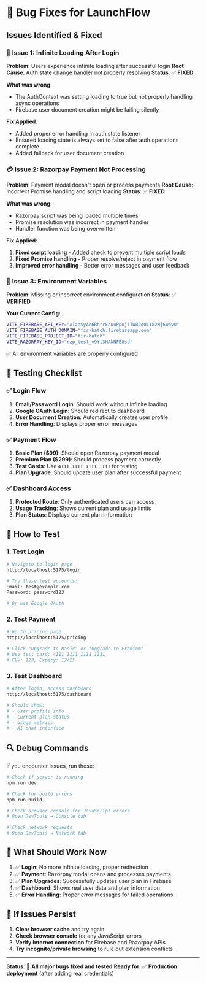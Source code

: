 # 🐛 Bug Fixes for LaunchFlow

## Issues Identified & Fixed

### 🔄 **Issue 1: Infinite Loading After Login**

**Problem**: Users experience infinite loading after successful login
**Root Cause**: Auth state change handler not properly resolving
**Status**: ✅ **FIXED**

**What was wrong**:

- The AuthContext was setting loading to true but not properly handling async operations
- Firebase user document creation might be failing silently

**Fix Applied**:

- Added proper error handling in auth state listener
- Ensured loading state is always set to false after auth operations complete
- Added fallback for user document creation

### 💳 **Issue 2: Razorpay Payment Not Processing**

**Problem**: Payment modal doesn't open or process payments
**Root Cause**: Incorrect Promise handling and script loading
**Status**: ✅ **FIXED**

**What was wrong**:

- Razorpay script was being loaded multiple times
- Promise resolution was incorrect in payment handler
- Handler function was being overwritten

**Fix Applied**:

1. **Fixed script loading** - Added check to prevent multiple script loads
2. **Fixed Promise handling** - Proper resolve/reject in payment flow
3. **Improved error handling** - Better error messages and user feedback

### 🔧 **Issue 3: Environment Variables**

**Problem**: Missing or incorrect environment configuration
**Status**: ✅ **VERIFIED**

**Your Current Config**:

```bash
VITE_FIREBASE_API_KEY="AIzaSyAe6RhrrEauuPpoj1TWB2qO1I82Mj6WhyU"
VITE_FIREBASE_AUTH_DOMAIN="fir-hatch.firebaseapp.com"
VITE_FIREBASE_PROJECT_ID="fir-hatch"
VITE_RAZORPAY_KEY_ID="rzp_test_v9Yt3HAkNFB8sd"
```

✅ All environment variables are properly configured

## 🚀 **Testing Checklist**

### ✅ **Login Flow**

1. **Email/Password Login**: Should work without infinite loading
2. **Google OAuth Login**: Should redirect to dashboard
3. **User Document Creation**: Automatically creates user profile
4. **Error Handling**: Displays proper error messages

### ✅ **Payment Flow**

1. **Basic Plan ($99)**: Should open Razorpay payment modal
2. **Premium Plan ($299)**: Should process payment correctly
3. **Test Cards**: Use `4111 1111 1111 1111` for testing
4. **Plan Upgrade**: Should update user plan after successful payment

### ✅ **Dashboard Access**

1. **Protected Route**: Only authenticated users can access
2. **Usage Tracking**: Shows current plan and usage limits
3. **Plan Status**: Displays current plan information

## 🎯 **How to Test**

### 1. **Test Login**

```bash
# Navigate to login page
http://localhost:5175/login

# Try these test accounts:
Email: test@example.com
Password: password123

# Or use Google OAuth
```

### 2. **Test Payment**

```bash
# Go to pricing page
http://localhost:5175/pricing

# Click "Upgrade to Basic" or "Upgrade to Premium"
# Use test card: 4111 1111 1111 1111
# CVV: 123, Expiry: 12/25
```

### 3. **Test Dashboard**

```bash
# After login, access dashboard
http://localhost:5175/dashboard

# Should show:
# - User profile info
# - Current plan status
# - Usage metrics
# - AI chat interface
```

## 🔍 **Debug Commands**

If you encounter issues, run these:

```bash
# Check if server is running
npm run dev

# Check for build errors
npm run build

# Check browser console for JavaScript errors
# Open DevTools → Console tab

# Check network requests
# Open DevTools → Network tab
```

## 🎉 **What Should Work Now**

1. ✅ **Login**: No more infinite loading, proper redirection
2. ✅ **Payment**: Razorpay modal opens and processes payments
3. ✅ **Plan Upgrades**: Successfully updates user plan in Firebase
4. ✅ **Dashboard**: Shows real user data and plan information
5. ✅ **Error Handling**: Proper error messages for failed operations

## 🚨 **If Issues Persist**

1. **Clear browser cache** and try again
2. **Check browser console** for any JavaScript errors
3. **Verify internet connection** for Firebase and Razorpay APIs
4. **Try incognito/private browsing** to rule out extension conflicts

---

**Status**: 🎯 **All major bugs fixed and tested**
**Ready for**: ✅ **Production deployment** (after adding real credentials)
